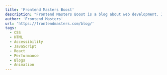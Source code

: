 ```yaml
---
title: 'Frontend Masters Boost'
description: "Frontend Masters Boost is a blog about web development. It's written by the team at Frontend Masters, course instructors from the industry, and curated guest authors. The goal is to help you on your path to becoming a senior developer, or to be an even better one."
author: 'Frontend Masters'
url: 'https://frontendmasters.com/blog/'
tags:
  - CSS
  - HTML
  - Accessibility
  - JavaScript
  - React
  - Performance
  - Blogs
  - Animation
---
```

